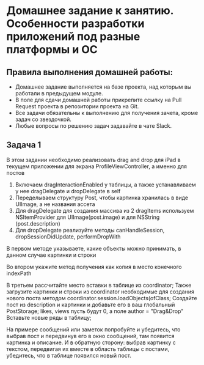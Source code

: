 # Домашнее задание к занятию. Особенности разработки приложений под разные платформы и ОС

## Правила выполнения домашней работы:

* Домашнее задание выполняется на базе проекта, над которым вы работали в предыдущем модуле. 
* В поле для сдачи домашней работы прикрепите ссылку на Pull Request проекта в репозитории проекта на Git.
* Все задачи обязательны к выполнению для получения зачета, кроме задач со звездочкой.
* Любые вопросы по решению задач задавайте в чате Slack.

## Задача 1

В этом задании необходимо реализовать drag and drop для iPad в текущем приложении для экрана ProfileViewController, а именно для постов

1) Включаем dragInteractionEnabled у таблицы, а также устанавливаем у нее dragDelegate и dropDelegate в self
2) Переделываем структуру Post, чтобы картинка хранилась в виде UIImage, а не названия ассета 
3) Для dragDelegate для создания массива из 2 dragItems используем NSItemProvider для UIImage(post.image) и для NSString (post.description) 
4) Для dropDelegate реализуйте методы canHandleSession, dropSessionDidUpdate, performDropWith

В первом методе указываете, какие объекты можно принимать, в данном случае картинки и строки

Во втором укажите метод получения как копия в место конечного indexPath

В третьем рассчитайте место вставки в таблице из coordinator; 
Также загрузите картинки и строки из coordinator необходимые для создания нового поста методом coordinator.session.loadObjects(ofClass;
Создайте пост из description и картинки и добавьте его в ваш глобальный PostStorage; likes, views пусть будут 0, а поле author = "Drag&Drop"
Вставьте новые ряды в таблицу;

На примере сообщений или заметок попробуйте и убедитесь, что выбрав пост и передвинув его в окно сообщений, там появится картинка и описание.
И в обратную сторону: выбрав картинку с текстом, передвигая их вместе в область таблицы с постами, убедитесь, что в таблице появился новый пост.
